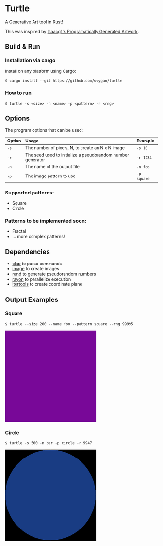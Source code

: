 # Turtle
A Generative Art tool in Rust!

This was inspired by [Isaacg1's Programatically Generated Artwork](https://isaacg1.github.io/2018/12/06/programmatically-generated-artwork.html).

## Build & Run

### Installation via cargo

Install on any platform using Cargo:

```console
$ cargo install --git https://github.com/wcygan/turtle
```

### How to run
```console
$ turtle -s <size> -n <name> -p <pattern> -r <rng>
```
## Options

The program options that can be used:

| Option      | Usage                                                                       | Example            |
| :---------- | :---------------------------------------------------------------------------| :----------------- |
| `-s`        | The number of pixels, N, to create an N x N image                           | `-s 10`            |
| `-r`        | The seed used to initialize a pseudorandom number generator                 | `-r 1234`          |
| `-n`        | The name of the output file                                                 | `-n foo`           |
| `-p`        | The image pattern to use                                                    | `-p square`        |


### Supported patterns:
- Square
- Circle

### Patterns to be implemented soon:
- Fractal
- ... more complex patterns!

## Dependencies
- [clap](https://docs.rs/clap/2.33.3/clap/) to parse commands
- [image](https://docs.rs/image) to create images
- [rand](https://docs.rs/rand) to generate pseudorandom numbers
- [rayon](https://docs.rs/rayon/1.5.0/rayon/) to parallelize execution
- [itertools](https://docs.rs/itertools) to create coordinate plane

## Output Examples

### Square
```console
$ turtle --size 200 --name foo --pattern square --rng 99995
```
![alt text](examples/foo.png)

### Circle
```console
$ turtle -s 500 -n bar -p circle -r 9947
```
![alt text](examples/bar.png)